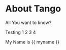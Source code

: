 # About Tango


All You want to know?

Testing 1 2 3 4

<script setup>
import { myname } from '@/myname'
import { myname } from '@shared/myname'
</script>

My Name is {{ myname }}
